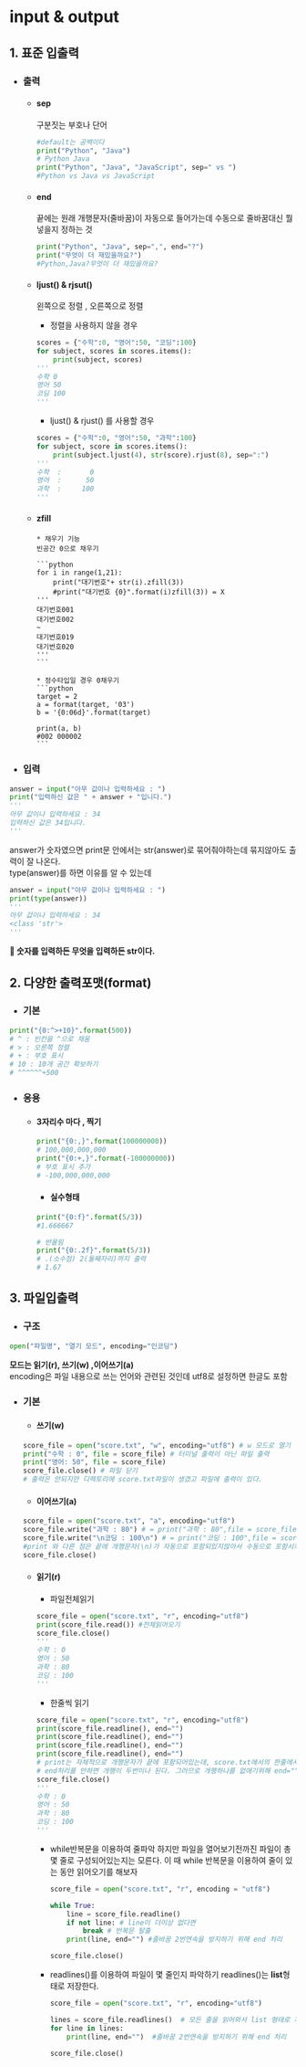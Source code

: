 # input & output
## 1. 표준 입출력

- ### 출력
  - #### sep
	구분짓는 부호나 단어
	```python
	#default는 공백이다
	print("Python", "Java")
	# Python Java
	print("Python", "Java", "JavaScript", sep=" vs ")
	#Python vs Java vs JavaScript
	```
  
  - #### end

	끝에는 원래 개행문자(줄바꿈)이 자동으로 들어가는데 수동으로 줄바꿈대신 뭘넣을지 정하는 것
	```python
	print("Python", "Java", sep=",", end="?")
	print("무엇이 더 재밌을까요?")
	#Python,Java?무엇이 더 재밌을까요?
	```

  - #### ljust() & rjsut()
    왼쪽으로 정렬 , 오른쪽으로 정렬

    - 정렬을 사용하지 않을 경우

    ```python
    scores = {"수학":0, "영어":50, "코딩":100}
    for subject, scores in scores.items():
        print(subject, scores)
    '''
    수학 0
    영어 50
    코딩 100
    '''
    ```
    
    - ljust() & rjust() 를 사용할 경우

    ```python
    scores = {"수학":0, "영어":50, "과학":100}
    for subject, score in scores.items():
        print(subject.ljust(4), str(score).rjust(8), sep=":")
    '''
    수학  :       0
    영어  :      50
    과학  :     100
    '''
    ```
  - #### zfill

		* 채우기 기능
		빈공간 0으로 채우기
	
		```python
		for i in range(1,21):
		    print("대기번호"+ str(i).zfill(3))
		    #print("대기번호 {0}".format(i)zfill(3)) = X
		'''
		대기번호001
		대기번호002
		~
		대기번호019
		대기번호020
		'''
		```
	
		* 정수타입일 경우 0채우기
		```python
		target = 2
		a = format(target, '03')
		b = '{0:06d}'.format(target)
		
		print(a, b)
		#002 000002
		```
- ### 입력
```python
answer = input("아무 값이나 입력하세요 : ")
print("입력하신 값은 " + answer + "입니다.")
'''
아무 값이나 입력하세요 : 34
입력하신 값은 34입니다.
'''
```
answer가 숫자였으면 print문 안에서는 str(answer)로 묶어줘야하는데 묶지않아도 출력이 잘 나온다.   
type(answer)를 하면 이유를 알 수 있는데  

```python
answer = input("아무 값이나 입력하세요 : ")
print(type(answer))
'''
아무 값이나 입력하세요 : 34
<class 'str'>
'''
```
**🦊  숫자를 입력하든 무엇을 입력하든 str이다.**

## 2. 다양한 출력포맷(format)

- ### 기본

```python
print("{0:^>+10}".format(500))
# ^ : 빈칸을 ^으로 채움
# > : 오른쪽 정렬
# + : 부호 표시
# 10 : 10개 공간 확보하기
# ^^^^^^+500
```
- ### 응용
  - #### 3자리수 마다 , 찍기

    ```python
    print("{0:,}".format(100000000))
    # 100,000,000,000
    print("{0:+,}".format(-100000000))
    # 부호 표시 추가
    # -100,000,000,000
    ```

    - #### 실수형태

    ```python
    print("{0:f}".format(5/3))
    #1.666667
    ```
    ```python
    # 반올림
    print("{0:.2f}".format(5/3))
    # .(소수점) 2(둘째자리)까지 출력
    # 1.67
    ```

## 3. 파일입출력
- ### 구조

```python
open("파일명", "열기 모드", encoding="인코딩")
```
**모드는 읽기(r), 쓰기(w) ,이어쓰기(a)**   
encoding은 파일 내용으로 쓰는 언어와 관련된 것인데 utf8로 설정하면 한글도 포함

- ### 기본

    - #### 쓰기(w)
    ```python
    score_file = open("score.txt", "w", encoding="utf8") # w 모드로 열기
    print("수학 : 0", file = score_file) # 터미널 출력이 아닌 파일 출력
    print("영어: 50", file = score_file)
    score_file.close() # 파일 닫기
    # 출력은 안되지만 디렉토리에 score.txt파일이 생겼고 파일에 출력이 있다.
    ```
    
    - #### 이어쓰기(a)
    ```python
    score_file = open("score.txt", "a", encoding="utf8")
    score_file.write("과학 : 80") # = print("과학 : 80",file = score_file)
    score_file.write("\n코딩 : 100\n") # = print("코딩 : 100",file = score_file)
    #print 와 다른 점은 끝에 개행문자(\n)가 자동으로 포함되있지않아서 수동으로 포함시켜줘야한다.
    score_file.close()
    ```
    - #### 읽기(r)
        - 파일전체읽기
        ```python
        score_file = open("score.txt", "r", encoding="utf8")
        print(score_file.read()) #전체읽어오기
        score_file.close()
        '''
        수학 : 0
        영어 : 50
        과학 : 80
        코딩 : 100
        '''
        ```
        - 한줄씩 읽기
        ```python
        score_file = open("score.txt", "r", encoding="utf8")
        print(score_file.readline(), end="")
        print(score_file.readline(), end="")
        print(score_file.readline(), end="")
        print(score_file.readline(), end="")
        # print는 자체적으로 개행문자가 끝에 포함되어있는데, score.txt에서의 한줄에서도 하나씩 개행문자가 포함되어있으므로
        # end처리를 안하면 개행이 두번이나 된다. 그러므로 개행하나를 없애기위해 end=""로 처리해준다.
        score_file.close()
        '''
        수학 : 0
        영어 : 50
        과학 : 80
        코딩 : 100
        '''
        ```
        - while반복문을 이용하여 줄파악
          하지만 파일을 열어보기전까진 파일이 총 몇 줄로 구성되어있는지는 모른다.
          이 때 while 반복문을 이용하여 줄이 있는 동안 읽어오기를 해보자
            ```python
            score_file = open("score.txt", "r", encoding = "utf8")
            
            while True:
                line = score_file.readline()
                if not line: # line이 더이상 없다면
                    break # 반복문 탈출
                print(line, end="") #줄바꿈 2번연속을 방지하기 위해 end 처리
            
            score_file.close()
            ```
        - readlines()를 이용하여 파일이 몇 줄인지 파악하기
          readlines()는 **list**형태로 저장한다.
        
            ```python
            score_file = open("score.txt", "r", encoding="utf8")
            
            lines = score_file.readlines()  # 모든 줄을 읽어와서 list 형태로 저장
            for line in lines:
                print(line, end="")  #줄바꿈 2번연속을 방지하기 위해 end 처리
            
            score_file.close()
            ```







